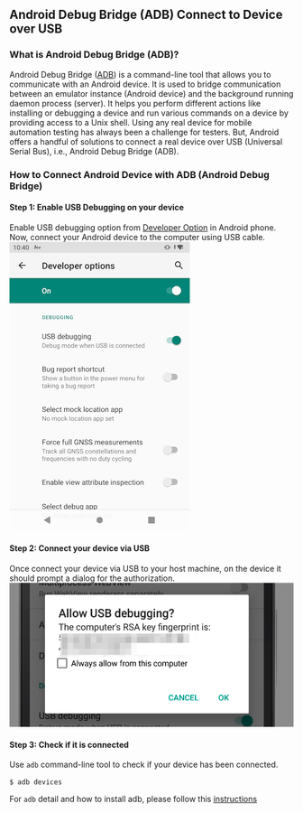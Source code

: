 ## Android Debug Bridge (ADB) Connect to Device over USB

### What is Android Debug Bridge (ADB)?

Android Debug Bridge ([ADB](https://developer.android.com/studio/command-line/adb)) is a command-line tool that allows you to communicate with an Android device. It is used to bridge communication between an emulator instance (Android device) and the background running daemon process (server). It helps you perform different actions like installing or debugging a device and run various commands on a device by providing access to a Unix shell.
Using any real device for mobile automation testing has always been a challenge for testers. But, Android offers a handful of solutions to connect a real device over USB (Universal Serial Bus), i.e., Android Debug Bridge (ADB).

### How to Connect Android Device with ADB (Android Debug Bridge)

#### Step 1: Enable USB Debugging on your device

Enable USB debugging option from [Developer Option](https://developer.android.com/studio/debug/dev-options) in Android phone. Now, connect your Android device to the computer using USB cable.
![usb_debugging](img/usb_debugging.png)

#### Step 2: Connect your device via USB

Once connect your device via USB to your host machine, on the device it should prompt a dialog for the authorization.
![usb_debugging](img/debug_authorization.png)

#### Step 3: Check if it is connected

Use `adb` command-line tool to check if your device has been connected. 

```shell
$ adb devices
```

For `adb` detail and how to install adb, please follow this [instructions](https://developer.android.com/studio/command-line/adb)